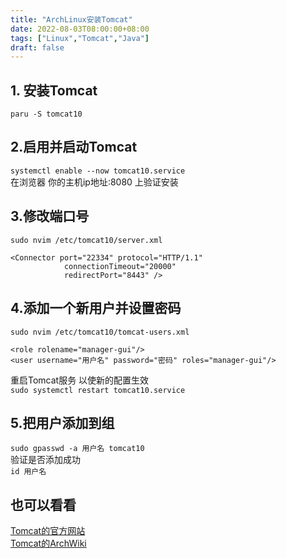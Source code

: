 ```yaml
---
title: "ArchLinux安装Tomcat"
date: 2022-08-03T08:00:00+08:00
tags: ["Linux","Tomcat","Java"]
draft: false
---
```


## 1. 安装Tomcat

`paru -S tomcat10`

## 2.启用并启动Tomcat

`systemctl enable --now tomcat10.service`  
在浏览器 你的主机ip地址:8080 上验证安装

## 3.修改端口号

`sudo nvim /etc/tomcat10/server.xml`

```
<Connector port="22334" protocol="HTTP/1.1"
            connectionTimeout="20000"
            redirectPort="8443" />
```

## 4.添加一个新用户并设置密码

`sudo nvim /etc/tomcat10/tomcat-users.xml`

```
<role rolename="manager-gui"/>
<user username="用户名" password="密码" roles="manager-gui"/>
```

重启Tomcat服务 以使新的配置生效  
`sudo systemctl restart tomcat10.service`

## 5.把用户添加到组

`sudo gpasswd -a 用户名 tomcat10`  
验证是否添加成功  
`id 用户名`

## 也可以看看

[Tomcat的官方网站](https://tomcat.apache.org/)  
[Tomcat的ArchWiki](https://wiki.archlinux.org/title/Tomcat)